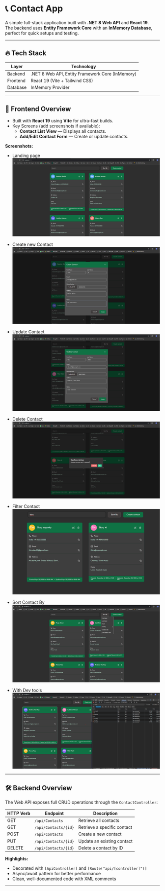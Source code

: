 # 📞 Contact App

A simple full-stack application built with **.NET 8 Web API** and **React 19**.  
The backend uses **Entity Framework Core** with an **InMemory Database**, perfect for quick setups and testing.

---

## 🔥 Tech Stack

| Layer    | Technology |
|----------|------------|
| Backend  | .NET 8 Web API, Entity Framework Core (InMemory) |
| Frontend | React 19 (Vite + Tailwind CSS) |
| Database | InMemory Provider |

---


## 🎨 Frontend Overview

- Built with **React 19** using **Vite** for ultra-fast builds.
- Key Screens (add screenshots if available):
  - **Contact List View** — Displays all contacts.
  - **Add/Edit Contact Form** — Create or update contacts.

**Screenshots:**
- Landing page
![alt text](https://github.com/ThiruDev50/Contacts/blob/main/Screenshots/UI_Landing_Page.png?raw=true)

- Create new Contact
![alt text](https://github.com/ThiruDev50/Contacts/blob/main/Screenshots/UI_Create_Contact.png?raw=true)

- Update Contact
![alt text](https://github.com/ThiruDev50/Contacts/blob/main/Screenshots/UI_Update_Contact.png?raw=true)

- Delete Contact
![alt text](https://github.com/ThiruDev50/Contacts/blob/main/Screenshots/UI_Delete_Contact.png?raw=true)

- Filter Contact
![alt text](https://github.com/ThiruDev50/Contacts/blob/main/Screenshots/UI_Filter_By.png?raw=true)

- Sort Contact By
![alt text](https://github.com/ThiruDev50/Contacts/blob/main/Screenshots/UI_Sort_by.png?raw=true)

- With Dev tools
![alt text](https://github.com/ThiruDev50/Contacts/blob/main/Screenshots/UI_With_Devtools.png?raw=true)

---


## 🛠 Backend Overview

The Web API exposes full CRUD operations through the `ContactController`:

| HTTP Verb | Endpoint | Description |
|-----------|----------|-------------|
| GET | `/api/Contacts` | Retrieve all contacts |
| GET | `/api/Contacts/{id}` | Retrieve a specific contact |
| POST | `/api/Contacts` | Create a new contact |
| PUT | `/api/Contacts/{id}` | Update an existing contact |
| DELETE | `/api/Contacts/{id}` | Delete a contact by ID |

**Highlights:**
- Decorated with `[ApiController]` and `[Route("api/[controller]")]`
- Async/await pattern for better performance
- Clean, well-documented code with XML comments

---
